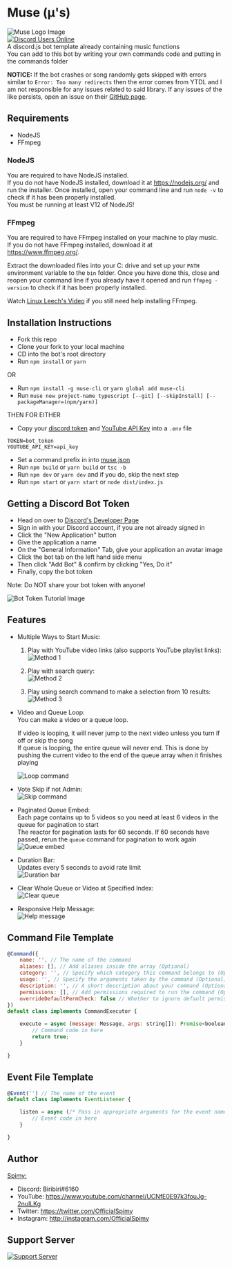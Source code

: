 # Muse (μ's)

![Muse Logo Image](assets/logo.png)\
[![Discord Users Online](https://discordapp.com/api/guilds/422469294786347016/widget.png?style=shield)](https://discord.gg/865tNC4)\
A discord.js bot template already containing music functions\
You can add to this bot by writing your own commands code and putting in the commands folder

**NOTICE:** If the bot crashes or song randomly gets skipped with errors similar to `Error: Too many redirects` then
the error comes from YTDL and I am not responsible for any issues related to said library. If any issues of the like
persists, open an issue on their [GitHub page](https://github.com/Snowflake107/discord-ytdl-core/issues/).

## Requirements

- NodeJS
- FFmpeg

### NodeJS

You are required to have NodeJS installed.\
If you do not have NodeJS installed, download it at <https://nodejs.org/> and run the installer.
Once installed, open your command line and run `node -v` to check if it has been properly installed.\
You must be running at least V12 of NodeJS!

### FFmpeg

You are required to have FFmpeg installed on your machine to play music.\
If you do not have FFmpeg installed, download it at <https://www.ffmpeg.org/>.

Extract the downloaded files into your C: drive and set up your `PATH` environment variable to the
`bin` folder. Once you have done this, close and reopen your command line if you already have it
opened and run `ffmpeg -version` to check if it has been properly installed.

Watch [Linux Leech's Video](https://www.youtube.com/watch?v=qjtmgCb8NcE) if you still need help
installing FFmpeg.

## Installation Instructions

- Fork this repo
- Clone your fork to your local machine
- CD into the bot's root directory
- Run `npm install` or `yarn`

OR

- Run `npm install -g muse-cli` or `yarn global add muse-cli`
- Run `muse new project-name typescript [--git] [--skipInstall] [--packageManager=(npm/yarn)]`

THEN FOR EITHER

- Copy your [discord token](#getting-a-discord-bot-token) and [YouTube API Key](https://console.cloud.google.com/apis/library/youtube.googleapis.com?id=125bab65-cfb6-4f25-9826-4dcc309bc508) into a `.env` file
```
TOKEN=bot_token
YOUTUBE_API_KEY=api_key
```
- Set a command prefix in into [muse.json](muse.json)
- Run `npm build` or `yarn build` or `tsc -b`
- Run `npm dev` or `yarn dev` and if you do, skip the next step
- Run `npm start` or `yarn start` or `node dist/index.js`

## Getting a Discord Bot Token

- Head on over to [Discord's Developer Page](https://discordapp.com/developers/applications/)
- Sign in with your Discord account, if you are not already signed in
- Click the "New Application" button
- Give the application a name
- On the "General Information" Tab, give your application an avatar image
- Click the bot tab on the left hand side menu
- Then click "Add Bot" & confirm by clicking "Yes, Do it"
- Finally, copy the bot token

Note: Do NOT share your bot token with anyone!

![Bot Token Tutorial Image](./assets/bot_token_tutorial.png)

## Features

- Multiple Ways to Start Music:
    1. Play with YouTube video links (also supports YouTube playlist links):\
    ![Method 1](assets/features/play_command/method_1.png)

    1. Play with search query:\
    ![Method 2](assets/features/play_command/method_2.png)

    1. Play using search command to make a selection from 10 results:\
    ![Method 3](assets/features/play_command/method_3.png)

- Video and Queue Loop:\
    You can make a video or a queue loop.

    If video is looping, it will never jump to the next video unless you turn if off or skip the song\
    If queue is looping, the entire queue will never end. This is done by pushing the current video to the
    end of the queue array when it finishes playing

    ![Loop command](assets/features/loop_command.png)

- Vote Skip if not Admin:\
    ![Skip command](assets/features/skip_command.png)

- Paginated Queue Embed:\
    Each page contains up to 5 videos so you need at least 6 videos in the queue for pagination to start\
    The reactor for pagination lasts for 60 seconds. If 60 seconds have passed, rerun the `queue` command for
    pagination to work again\
    ![Queue embed](assets/features/queue_embed.gif)

- Duration Bar:\
    Updates every 5 seconds to avoid rate limit\
    ![Duration bar](assets/features/duration_bar.gif)

- Clear Whole Queue or Video at Specified Index:\
    ![Clear queue](assets/features/clear_command.png)

- Responsive Help Message:\
    ![Help message](assets/features/help_message.png)

## Command File Template

```js
@Command({
    name: '', // The name of the command
    aliases: [], // Add aliases inside the array (Optional)
    category: '', // Specify which category this command belongs to (Optional)
    usage: '', // Specify the arguments taken by the command (Optional)
    description: '', // A short description about your command (Optional)
    permissions: [], // Add permissions required to run the command (Optional)
    overrideDefaultPermCheck: false // Whether to ignore default permission check (Optional)
})
default class implements CommandExecutor {

    execute = async (message: Message, args: string[]): Promise<boolean> => {
        // Command code in here
        return true;
    }

}
```

## Event File Template

```js
@Event('') // The name of the event
default class implements EventListener {

    listen = async (/* Pass in appropriate arguments for the event name passed in the decorator */) => {
        // Event code in here
    }

}
```

## Author

[Spimy:](https://github.com/Spimy)

- Discord: Biribiri#6160
- YouTube: <https://www.youtube.com/channel/UCNfE0E97k3fouJg-2nulLKg>
- Twitter: <https://twitter.com/OfficialSpimy>
- Instagram: <http://instagram.com/OfficialSpimy>

## Support Server

[![Support Server](https://discordapp.com/api/guilds/422469294786347016/widget.png?style=banner2)](https://discord.gg/865tNC4)
